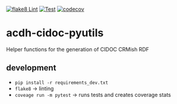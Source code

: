 [![flake8 Lint](https://github.com/acdh-oeaw/acdh-cidoc-pyutils/actions/workflows/lint.yml/badge.svg)](https://github.com/acdh-oeaw/acdh-cidoc-pyutils/actions/workflows/lint.yml)
[![Test](https://github.com/acdh-oeaw/acdh-cidoc-pyutils/actions/workflows/test.yml/badge.svg)](https://github.com/acdh-oeaw/acdh-cidoc-pyutils/actions/workflows/test.yml)
[![codecov](https://codecov.io/gh/acdh-oeaw/acdh-cidoc-pyutils/branch/main/graph/badge.svg?token=XRF7ANN1TM)](https://codecov.io/gh/acdh-oeaw/acdh-cidoc-pyutils)

# acdh-cidoc-pyutils
Helper functions for the generation of CIDOC CRMish RDF


## development

* `pip install -r requirements_dev.txt`
* `flake8` -> linting
* `coveage run -m pytest` -> runs tests and creates coverage stats